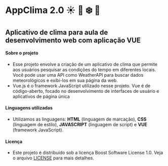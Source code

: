 # AppClima 2.0 :sunny: :maple_leaf: :snowflake:	:hibiscus: 

## Aplicativo de clima para aula de desenvolvimento web com aplicação VUE

#### Sobre o projeto

* Esse projeto envolve a criação de um aplicativo de clima que permite aos usuários pesquisar as condições do tempo em diferentes locais. 
Você pode usar uma API como WeatherAPI para buscar dados meteorológicos e exibi-los em sua página da web.
* Vue.js é o framework JavaScript utilizado nesse projeto. Vue é de código-aberto, focado no desenvolvimento de interfaces de usuário e aplicativos de página única

#### Linguagens utilizadas

* Utilizamos as linguagens: 
**HTML** (linguagem de marcação), **CSS** (linguagem de estilo), **JAVASCRIPT** (linguagem de script) e **VUE** (framework JavaScript).

#### Licença
* Este projeto é distribuído sob a licença Boost Software License 1.0. Veja o arquivo [LICENSE](LICENSE) para mais detalhes.
